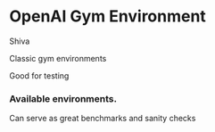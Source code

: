 # OpenAI Gym Environment

Shiva

Classic gym environments

Good for testing

### Available environments.

Can serve as great benchmarks and sanity checks